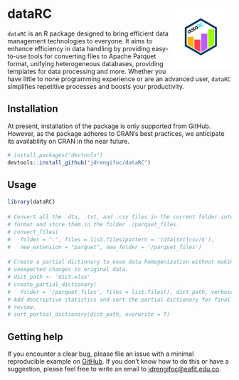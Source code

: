 
<!-- README.md is generated from README.Rmd. Please edit that file -->

# dataRC <img src="man/figures/logo.png" align="right" height="138" /></a>

<!-- badges: start -->
<!-- badges: end -->

`dataRC` is an R package designed to bring efficient data management
technologies to everyone. It aims to enhance efficiency in data handling
by providing easy-to-use tools for converting files to Apache Parquet
format, unifying heterogeneous databases, providing templates for data
processing and more. Whether you have little to none programming
experience or are an advanced user, `dataRC` simplifies repetitive
processes and boosts your productivity.

## Installation

At present, installation of the package is only supported from GitHub.
However, as the package adheres to CRAN’s best practices, we anticipate
its availability on CRAN in the near future.

``` r
# install.packages("devtools")
devtools::install_github("jdrengifoc/dataRC")
```

## Usage

``` r
library(dataRC)

# Convert all the .dta, .txt, and .csv files in the current folder into Parquet
# format and store them in the folder ./parquet_files.
# convert_files(
#   folder = ".", files = list.files(pattern = '(dta|txt|csv)$'), 
#   new_extension = "parquet", new_folder = '/parquet_files')

# Create a partial dictionary to ease data homogenization without making
# unexpected changes to original data.
# dict_path <- 'dict.xlsx'
# create_partial_dictionary(
#   folder = '/parquet_files', files = list.files(), dict_path, verbose = F)
# Add descriptive statistics and sort the partial dictionary for final manual
# review.
# sort_partial_dictionary(dict_path, overwrite = T)
```

## Getting help

If you encounter a clear bug, please file an issue with a minimal
reproducible example on
[GitHub](https://github.com/jdrengifoc/dataRC/tree/main). If you don’t
know how to do this or have a suggestion, please feel free to write an
email to <jdrengifoc@eafit.edu.co>.
